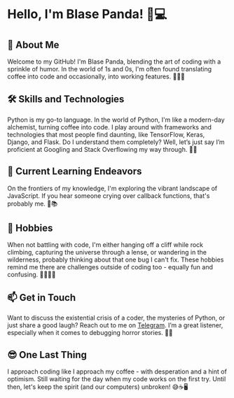 # Hello, I'm Blase Panda! 🐼💻

## 🌟 About Me
Welcome to my GitHub! I'm Blase Panda, blending the art of coding with a sprinkle of humor. In the world of 1s and 0s, I'm often found translating coffee into code and occasionally, into working features. 🍵👨‍💻

## 🛠 Skills and Technologies
Python is my go-to language. In the world of Python, I'm like a modern-day alchemist, turning coffee into code. I play around with frameworks and technologies that most people find daunting, like TensorFlow, Keras, Django, and Flask. Do I understand them completely? Well, let’s just say I’m proficient at Googling and Stack Overflowing my way through. 🐍💥

## 🚀 Current Learning Endeavors
On the frontiers of my knowledge, I'm exploring the vibrant landscape of JavaScript. If you hear someone crying over callback functions, that's probably me. 🤯📚

## 🎉 Hobbies
When not battling with code, I'm either hanging off a cliff while rock climbing, capturing the universe through a lense, or wandering in the wilderness, probably thinking about that one bug I can't fix. These hobbies remind me there are challenges outside of coding too - equally fun and confusing. 🧗‍♂️🌌🌳

## 📫 Get in Touch
Want to discuss the existential crisis of a coder, the mysteries of Python, or just share a good laugh? Reach out to me on [Telegram](https://t.me/blasepanda). I’m a great listener, especially when it comes to debugging horror stories. 📱💬

## 😎 One Last Thing
I approach coding like I approach my coffee - with desperation and a hint of optimism. Still waiting for the day when my code works on the first try. Until then, let's keep the spirit (and our computers) unbroken! 😅☕🖥️
